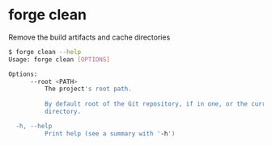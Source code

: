 # forge clean

Remove the build artifacts and cache directories

```bash
$ forge clean --help
Usage: forge clean [OPTIONS]

Options:
      --root <PATH>
          The project's root path.
          
          By default root of the Git repository, if in one, or the current working
          directory.

  -h, --help
          Print help (see a summary with '-h')
```